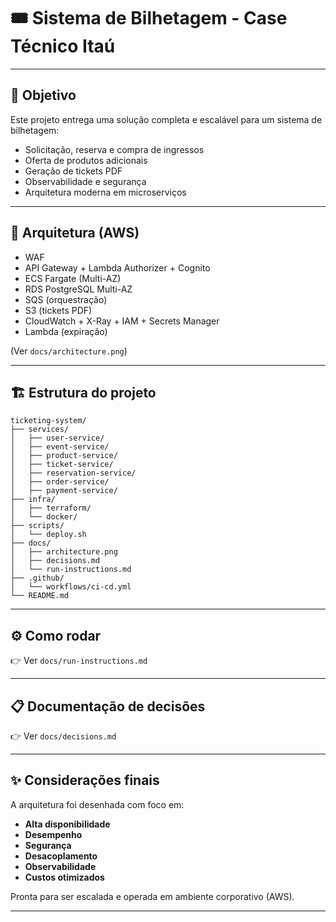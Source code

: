 
# 🎟️ Sistema de Bilhetagem - Case Técnico Itaú

---

## 🎯 Objetivo

Este projeto entrega uma solução completa e escalável para um sistema de bilhetagem:

- Solicitação, reserva e compra de ingressos
- Oferta de produtos adicionais
- Geração de tickets PDF
- Observabilidade e segurança
- Arquitetura moderna em microserviços

---

## 🧱 Arquitetura (AWS)

- WAF
- API Gateway + Lambda Authorizer + Cognito
- ECS Fargate (Multi-AZ)
- RDS PostgreSQL Multi-AZ
- SQS (orquestração)
- S3 (tickets PDF)
- CloudWatch + X-Ray + IAM + Secrets Manager
- Lambda (expiração)

(Ver `docs/architecture.png`)

---

## 🏗️ Estrutura do projeto

```
ticketing-system/
├── services/
│   ├── user-service/
│   ├── event-service/
│   ├── product-service/
│   ├── ticket-service/
│   ├── reservation-service/
│   ├── order-service/
│   ├── payment-service/
├── infra/
│   ├── terraform/
│   └── docker/
├── scripts/
│   └── deploy.sh
├── docs/
│   ├── architecture.png
│   ├── decisions.md
│   └── run-instructions.md
├── .github/
│   └── workflows/ci-cd.yml
└── README.md
```

---

## ⚙️ Como rodar

👉 Ver `docs/run-instructions.md`

---

## 📋 Documentação de decisões

👉 Ver `docs/decisions.md`

---

## ✨ Considerações finais

A arquitetura foi desenhada com foco em:

- **Alta disponibilidade**
- **Desempenho**
- **Segurança**
- **Desacoplamento**
- **Observabilidade**
- **Custos otimizados**

Pronta para ser escalada e operada em ambiente corporativo (AWS).

---
